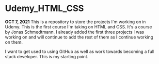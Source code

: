 # Udemy_HTML_CSS

**OCT 7, 2021**
This is a repository to store the projects I'm working on in Udemy. This is the first course I'm taking on HTML and CSS. It's a course by Jonas Schmedtmann.
I already added the first three projects I was working on and will continue to add the rest of them as I continue working on them.

I want to get used to using GitHub as well as work towards becoming a full stack developer. This is my starting point. 
